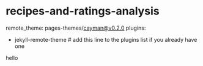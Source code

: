 # recipes-and-ratings-analysis

remote_theme: pages-themes/cayman@v0.2.0
plugins:
- jekyll-remote-theme # add this line to the plugins list if you already have one

hello